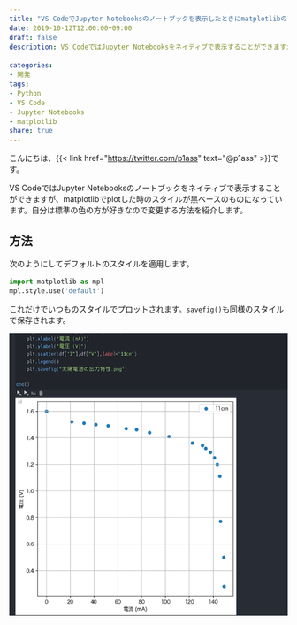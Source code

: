 ```yaml
---
title: "VS CodeでJupyter Notebooksのノートブックを表示したときにmatplotlibのスタイルをデフォルトにする"
date: 2019-10-12T12:00:00+09:00
draft: false
description: VS CodeではJupyter Notebooksをネイティブで表示することができますが、matplotlibでplotした時のスタイルが黒ベースのものになっています。自分は標準の色の方が好きなので変更する方法を紹介します。

categories:
- 開発
tags:
- Python
- VS Code
- Jupyter Notebooks
- matplotlib
share: true
---
```


こんにちは、{{< link href="https://twitter.com/p1ass" text="@p1ass" >}}です。  

VS CodeではJupyter Notebooksのノートブックをネイティブで表示することができますが、matplotlibでplotした時のスタイルが黒ベースのものになっています。自分は標準の色の方が好きなので変更する方法を紹介します。

<!--more-->

## 方法

次のようにしてデフォルトのスタイルを適用します。

```python
import matplotlib as mpl
mpl.style.use('default')
```

これだけでいつものスタイルでプロットされます。`savefig()`も同様のスタイルで保存されます。

![VSCode内のキャプチャ](screenshot.png)
